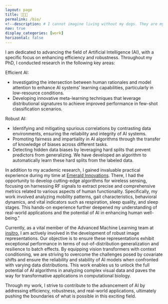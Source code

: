 ```yaml
---
layout: page
title: 🐾🐾🐾
permalink: /bio/
<!--description: # I cannot imagine living without my dogs. They are my angels, making me happy every day.-->
nav: true
display_categories: [work]
horizontal: false
---
```



I am dedicated to advancing the field of Artificial Intelligence (AI), with a specific focus on enhancing efficiency and robustness. Throughout my PhD, I conducted research in the following key areas:

Efficient AI:
+ Investigating the intersection between human rationales and model attention to enhance AI systems' learning capabilities, particularly in low-resource conditions.
+ Developing innovative meta-learning techniques that leverage distributional signatures to achieve improved performance in few-shot classification scenarios.

Robust AI:
+ Identifying and mitigating spurious correlations by contrasting data environments, ensuring the reliability and integrity of AI systems.
+ Promoting fairness and impartiality in AI algorithms through the transfer of knowledge of biases across different tasks.
+ Detecting hidden data biases by leveraging hard splits that prevent predictors from generalizing. We have developed an algorithm to automatically learn these hard splits from the labeled data.

In addition to my academic research, I gained invaluable practical experience during my time at [Emerald Innovations](https://emeraldinno.com). There, I had the opportunity to develop cutting-edge algorithms for wireless sensing, focusing on harnessing RF signals to extract precise and comprehensive metrics related to various aspects of human functionality. Specifically, my work involved analyzing mobility patterns, gait characteristics, behavioral dynamics, and vital indicators such as respiration, sleep quality, and sleep stages. This hands-on experience further deepened my understanding of real-world applications and the potential of AI in enhancing human well-being."

Currently, as a vital member of the Advanced Machine Learning team at [insitro](https://insitro.com/about), I am actively involved in the development of robust image representations. Our objective is to ensure these representations exhibit exceptional performance in terms of out-of-distribution generalization and resilience to batch effects. By equipping vision transformers with context conditioning, we are striving to overcome the challenges posed by covariate shifts and ensure the reliability and stability of AI models when confronted with varying data distributions. This work enables us to unlock the full potential of AI algorithms in analyzing complex visual data and paves the way for transformative applications in computational biology.

Through my work, I strive to contribute to the advancement of AI by addressing efficiency, robustness, and real-world applications, ultimately pushing the boundaries of what is possible in this exciting field.
